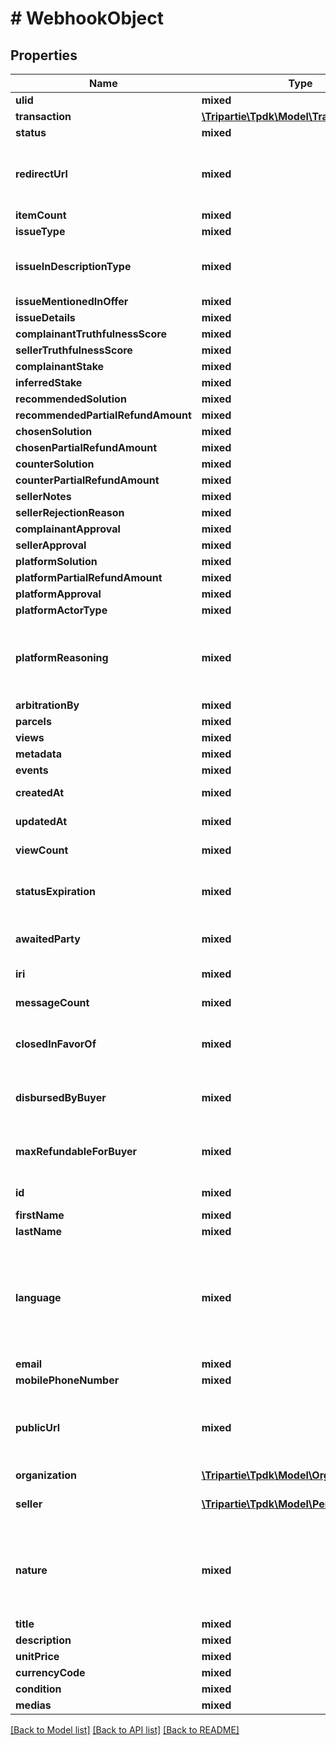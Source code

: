 # # WebhookObject

## Properties

Name | Type | Description | Notes
------------ | ------------- | ------------- | -------------
**ulid** | **mixed** |  |
**transaction** | [**\Tripartie\Tpdk\Model\TransactionRead**](TransactionRead.md) |  | [optional]
**status** | **mixed** |  |
**redirectUrl** | **mixed** | Fill-in that field IF you intend to redirect your customer instead of using a WebView. | [optional]
**itemCount** | **mixed** |  | [optional]
**issueType** | **mixed** |  | [optional]
**issueInDescriptionType** | **mixed** | To be set only in conjunction of issueType &#x3D; NOT_AS_DESCRIBED. | [optional]
**issueMentionedInOffer** | **mixed** |  | [optional]
**issueDetails** | **mixed** |  | [optional]
**complainantTruthfulnessScore** | **mixed** |  |
**sellerTruthfulnessScore** | **mixed** |  |
**complainantStake** | **mixed** |  | [optional]
**inferredStake** | **mixed** |  | [optional]
**recommendedSolution** | **mixed** |  | [optional]
**recommendedPartialRefundAmount** | **mixed** |  | [optional]
**chosenSolution** | **mixed** |  | [optional]
**chosenPartialRefundAmount** | **mixed** |  | [optional]
**counterSolution** | **mixed** |  | [optional]
**counterPartialRefundAmount** | **mixed** |  | [optional]
**sellerNotes** | **mixed** |  | [optional]
**sellerRejectionReason** | **mixed** |  | [optional]
**complainantApproval** | **mixed** |  | [optional]
**sellerApproval** | **mixed** |  | [optional]
**platformSolution** | **mixed** |  | [optional]
**platformPartialRefundAmount** | **mixed** |  | [optional]
**platformApproval** | **mixed** |  | [optional]
**platformActorType** | **mixed** |  | [optional]
**platformReasoning** | **mixed** | Explicit additional information about the platform decision. Could be written by AI, Ruling or Customer Care. | [optional]
**arbitrationBy** | **mixed** |  | [optional]
**parcels** | **mixed** |  |
**views** | **mixed** |  |
**metadata** | **mixed** |  |
**events** | **mixed** |  | [optional]
**createdAt** | **mixed** |  | [optional] [readonly]
**updatedAt** | **mixed** |  | [optional] [readonly]
**viewCount** | **mixed** |  | [optional] [readonly]
**statusExpiration** | **mixed** | Yield if eligible the date-time at which the dispute state expire. | [optional] [readonly]
**awaitedParty** | **mixed** | Determine who is awaited (actor) for the next transition | [optional] [readonly]
**iri** | **mixed** |  | [optional] [readonly]
**messageCount** | **mixed** |  | [optional] [readonly]
**closedInFavorOf** | **mixed** | Determine who won the case, if not specified, then it is ongoing. | [optional] [readonly]
**disbursedByBuyer** | **mixed** | Total amount disbursed by the buyer to acquire the item. | [optional] [readonly]
**maxRefundableForBuyer** | **mixed** | How much the buyer can actually receive back in case of a full refund. | [optional] [readonly]
**id** | **mixed** |  | [optional] [readonly]
**firstName** | **mixed** |  | [optional]
**lastName** | **mixed** |  | [optional]
**language** | **mixed** | That data is used for rendering the frontend application with given language. If not set, will be inferred. Custom codes can be issued for specific requirements. | [optional]
**email** | **mixed** |  | [optional]
**mobilePhoneNumber** | **mixed** |  | [optional]
**publicUrl** | **mixed** | If specified, there would be not need for you to fill-in details. Must be accessible over WAN. | [optional]
**organization** | [**\Tripartie\Tpdk\Model\OrganizationRead**](OrganizationRead.md) |  | [optional]
**seller** | [**\Tripartie\Tpdk\Model\PersonaRead**](PersonaRead.md) | If the seller is actually YOUR organization, set it to NULL. |
**nature** | **mixed** | This WILL affect the assigned workflow. Choosing service will disable delivery for example. Refer to our technical hub for more information. |
**title** | **mixed** |  | [optional]
**description** | **mixed** |  | [optional]
**unitPrice** | **mixed** |  | [optional]
**currencyCode** | **mixed** |  | [optional]
**condition** | **mixed** |  | [optional]
**medias** | **mixed** |  |

[[Back to Model list]](../../README.md#models) [[Back to API list]](../../README.md#endpoints) [[Back to README]](../../README.md)
